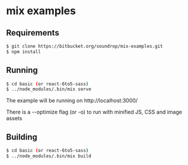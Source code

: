 # mix examples

## Requirements

```bash
$ git clone https://bitbucket.org/soundrop/mix-examples.git
$ npm install
```

## Running

```bash
$ cd basic (or react-6to5-sass)
$ ../node_modules/.bin/mix serve
```

The example will be running on http://localhost:3000/

There is a --optimize flag (or -o) to run with minified JS, CSS and image assets

## Building

```bash
$ cd basic (or react-6to5-sass)
$ ../node_modules/.bin/mix build
```

